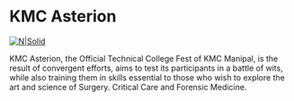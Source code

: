 # KMC Asterion

[![N|Solid](https://scontent-bom1-1.xx.fbcdn.net/v/t1.0-9/33535083_663218710676081_1182910637009797120_o.jpg?_nc_cat=100&_nc_oc=AQmHzikJdBtWmAkMEWxOBSZqDe0n5pZ_8ofU5XDV7bHR0dRjAYWtPHsFIxcWn8plPZo&_nc_ht=scontent-bom1-1.xx&oh=69645fb10cafc1ea8ab81412d2d8762d&oe=5D7939AA)](http://kmcasterion.com)

KMC Asterion, the Official Technical College Fest of KMC Manipal, is the result of convergent efforts, aims to test its participants in a battle of wits, while also training them in skills essential to those who wish to explore the art and science of Surgery. Critical Care and Forensic Medicine.
